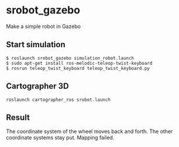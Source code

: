 # srobot_gazebo
Make a simple robot in Gazebo


## Start simulation
~~~shell
$ roslaunch srobot_gazebo simulation_robot.launch 
$ sudo apt-get install ros-melodic-teleop-twist-keyboard
$ rosrun teleop_twist_keyboard teleop_twist_keyboard.py 
~~~
## Cartographer 3D
~~~shell
roslaunch cartographer_ros srobot.launch
~~~

## Result
The coordinate system of the wheel moves back and forth.
The other coordinate systems stay put. 
Mapping failed.
